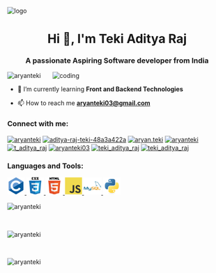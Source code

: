 ![logo](https://github.com/AryanTeki/AryanTeki/blob/main/ezgif.com-speed.gif)
<h1 align="center">Hi 👋, I'm Teki Aditya Raj</h1>
<h3 align="center">A passionate Aspiring Software developer from India</h3>

<img align="right" alt="coding" width="400" src="https://mir-s3-cdn-cf.behance.net/project_modules/hd/06f21a161921919.63cd7887d0a70.gif">

<p align="left"> <img src="https://komarev.com/ghpvc/?username=aryanteki&label=Profile%20views&color=0e75b6&style=flat" alt="aryanteki" /> </p>

- 🌱 I’m currently learning **Front and Backend Technologies**

- 📫 How to reach me **aryanteki03@gmail.com**

<h3 align="left">Connect with me:</h3>
<p align="left">
<a href="https://twitter.com/aryanteki" target="blank"><img align="center" src="https://raw.githubusercontent.com/rahuldkjain/github-profile-readme-generator/master/src/images/icons/Social/twitter.svg" alt="aryanteki" height="30" width="40" /></a>
<a href="https://linkedin.com/in/aditya-raj-teki-48a3a422a" target="blank"><img align="center" src="https://raw.githubusercontent.com/rahuldkjain/github-profile-readme-generator/master/src/images/icons/Social/linked-in-alt.svg" alt="aditya-raj-teki-48a3a422a" height="30" width="40" /></a>
<a href="https://fb.com/aryan.teki" target="blank"><img align="center" src="https://raw.githubusercontent.com/rahuldkjain/github-profile-readme-generator/master/src/images/icons/Social/facebook.svg" alt="aryan.teki" height="30" width="40" /></a>
<a href="https://instagram.com/aryanteki" target="blank"><img align="center" src="https://raw.githubusercontent.com/rahuldkjain/github-profile-readme-generator/master/src/images/icons/Social/instagram.svg" alt="aryanteki" height="30" width="40" /></a>
<a href="https://www.codechef.com/users/t_aditya_raj" target="blank"><img align="center" src="https://cdn.jsdelivr.net/npm/simple-icons@3.1.0/icons/codechef.svg" alt="t_aditya_raj" height="30" width="40" /></a>
<a href="https://www.hackerrank.com/aryanteki03" target="blank"><img align="center" src="https://raw.githubusercontent.com/rahuldkjain/github-profile-readme-generator/master/src/images/icons/Social/hackerrank.svg" alt="aryanteki03" height="30" width="40" /></a>
<a href="https://codeforces.com/profile/teki_aditya_raj" target="blank"><img align="center" src="https://raw.githubusercontent.com/rahuldkjain/github-profile-readme-generator/master/src/images/icons/Social/codeforces.svg" alt="teki_aditya_raj" height="30" width="40" /></a>
<a href="https://www.leetcode.com/teki_aditya_raj" target="blank"><img align="center" src="https://raw.githubusercontent.com/rahuldkjain/github-profile-readme-generator/master/src/images/icons/Social/leet-code.svg" alt="teki_aditya_raj" height="30" width="40" /></a>
</p>

<h3 align="left">Languages and Tools:</h3>
<p align="left"> <a href="https://www.cprogramming.com/" target="_blank" rel="noreferrer"> <img src="https://raw.githubusercontent.com/devicons/devicon/master/icons/c/c-original.svg" alt="c" width="40" height="40"/> </a> <a href="https://www.w3schools.com/css/" target="_blank" rel="noreferrer"> <img src="https://raw.githubusercontent.com/devicons/devicon/master/icons/css3/css3-original-wordmark.svg" alt="css3" width="40" height="40"/> </a> <a href="https://www.w3.org/html/" target="_blank" rel="noreferrer"> <img src="https://raw.githubusercontent.com/devicons/devicon/master/icons/html5/html5-original-wordmark.svg" alt="html5" width="40" height="40"/> </a> <a href="https://developer.mozilla.org/en-US/docs/Web/JavaScript" target="_blank" rel="noreferrer"> <img src="https://raw.githubusercontent.com/devicons/devicon/master/icons/javascript/javascript-original.svg" alt="javascript" width="40" height="40"/> </a> <a href="https://www.mysql.com/" target="_blank" rel="noreferrer"> <img src="https://raw.githubusercontent.com/devicons/devicon/master/icons/mysql/mysql-original-wordmark.svg" alt="mysql" width="40" height="40"/> </a> <a href="https://www.python.org" target="_blank" rel="noreferrer"> <img src="https://raw.githubusercontent.com/devicons/devicon/master/icons/python/python-original.svg" alt="python" width="40" height="40"/> </a> </p>

<p><img align="center" src="https://github-readme-stats.vercel.app/api/top-langs?username=aryanteki&show_icons=true&locale=en&layout=compact" alt="aryanteki" /></p>
<br>
<p><img align="center" src="https://github-readme-stats.vercel.app/api?username=aryanteki&show_icons=true&locale=en" alt="aryanteki" /></p>
<br>
<p><img align="center" src="https://github-readme-streak-stats.herokuapp.com/?user=aryanteki&" alt="aryanteki" /></p>
